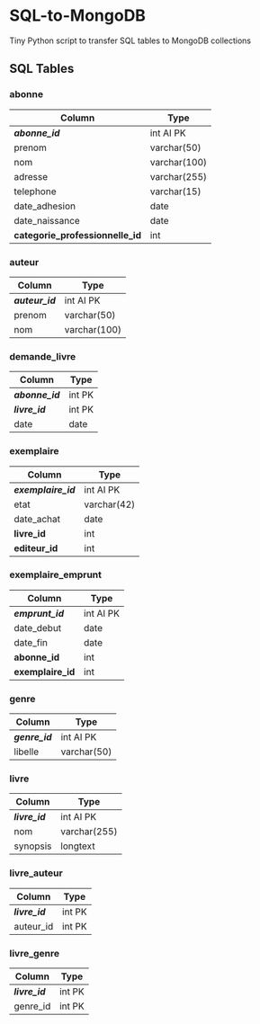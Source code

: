 # SQL-to-MongoDB
Tiny Python script to transfer SQL tables to MongoDB collections

## SQL Tables

### abonne

| Column                           | Type         |
|----------------------------------|--------------|
| **_abonne_id_**                  | int AI PK    |
| prenom                           | varchar(50)  |
| nom                              | varchar(100) |
| adresse                          | varchar(255) |
| telephone                        | varchar(15)  |
| date_adhesion                    | date         |
| date_naissance                   | date         |
| **categorie_professionnelle_id** | int          |

### auteur

| Column          | Type         |
|-----------------|--------------|
| **_auteur_id_** | int AI PK    |
| prenom          | varchar(50)  |
| nom             | varchar(100) |

### demande_livre

| Column          | Type   |
|-----------------|--------|
| **_abonne_id_** | int PK |
| **_livre_id_**  | int PK |
| date            | date   |

### exemplaire

| Column              | Type        |
|---------------------|-------------|
| **_exemplaire_id_** | int AI PK   |
| etat                | varchar(42) |
| date_achat          | date        |
| **livre_id**        | int         |
| **editeur_id**      | int         |

### exemplaire_emprunt

| Column            | Type      |
|-------------------|-----------|
| **_emprunt_id_**  | int AI PK |
| date_debut        | date      |
| date_fin          | date      |
| **abonne_id**     | int       |
| **exemplaire_id** | int       |

### genre

| Column         | Type        |
|----------------|-------------|
| **_genre_id_** | int AI PK   |
| libelle        | varchar(50) |

### livre

| Column         | Type         |
|----------------|--------------|
| **_livre_id_** | int AI PK    |
| nom            | varchar(255) |
| synopsis       | longtext     |

### livre_auteur

| Column         | Type   |
|----------------|--------|
| **_livre_id_** | int PK |
| auteur_id      | int PK |

### livre_genre

| Column         | Type   |
|----------------|--------|
| **_livre_id_** | int PK |
| genre_id       | int PK |
